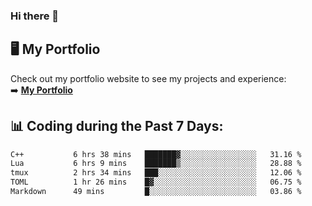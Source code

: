 ### Hi there 🌱  

## 🖥️ My Portfolio  
Check out my portfolio website to see my projects and experience:  
➡️ [**My Portfolio**](https://dieg0raf.github.io/)  

## 📊 Coding during the Past 7 Days: 
<!--START_SECTION:waka-->

```txt
C++           6 hrs 38 mins   ███████▓░░░░░░░░░░░░░░░░░   31.16 %
Lua           6 hrs 9 mins    ███████▒░░░░░░░░░░░░░░░░░   28.88 %
tmux          2 hrs 34 mins   ███░░░░░░░░░░░░░░░░░░░░░░   12.06 %
TOML          1 hr 26 mins    █▓░░░░░░░░░░░░░░░░░░░░░░░   06.75 %
Markdown      49 mins         █░░░░░░░░░░░░░░░░░░░░░░░░   03.86 %
```

<!--END_SECTION:waka-->
<!--
**Dieg0raf/Dieg0raf** is a ✨ _special_ ✨ repository because its `README.md` (this file) appears on your GitHub profile.

Here are some ideas to get you started:

- 🔭 I’m currently working on ...
- 🌱 I’m currently learning ...
- 👯 I’m looking to collaborate on ...
- 🤔 I’m looking for help with ...
- 💬 Ask me about ...
- 📫 How to reach me: ...
- 😄 Pronouns: ...
- ⚡ Fun fact: ...
-->
